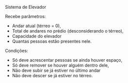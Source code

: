 Sistema de Elevador

Recebe parâmetros:
- Andar atual (térreo = 0),
- Total de andares no prédio (desconsiderando o térreo),
- Capacidade do elevador
- Quantas pessoas estão presentes nele.
 
Condições:
- Só deve acrescentar pessoas se ainda houver espaço,
- Só deve remover se houver alguém dentro dele,
- Não deve subir se já estiver no último andar
- Não deve descer se já estiver no térreo.
